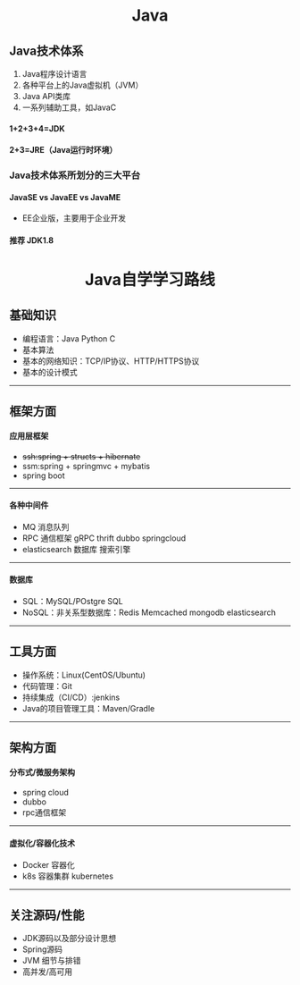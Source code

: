# <center> Java </center>

## Java技术体系

1. Java程序设计语言
2. 各种平台上的Java虚拟机（JVM）
3. Java API类库
4. 一系列辅助工具，如JavaC

#### 1+2+3+4=JDK

#### 2+3=JRE（Java运行时环境）

### Java技术体系所划分的三大平台

#### JavaSE vs JavaEE vs JavaME

- EE企业版，主要用于企业开发

#### 推荐 JDK1.8

# <center> Java自学学习路线 </center>

## 基础知识

- 编程语言：Java Python C
- 基本算法
- 基本的网络知识：TCP/IP协议、HTTP/HTTPS协议
- 基本的设计模式
---

## 框架方面

#### 应用层框架

- ~~ssh:spring + structs + hibernate~~
- ssm:spring + springmvc + mybatis
- spring boot
---

#### 各种中间件

- MQ 消息队列
- RPC 通信框架 gRPC thrift dubbo springcloud
- elasticsearch 数据库 搜索引擎
---

#### 数据库

- SQL：MySQL/POstgre SQL
- NoSQL：非关系型数据库：Redis Memcached mongodb elasticsearch
---

## 工具方面

- 操作系统：Linux(CentOS/Ubuntu)
- 代码管理：Git
- 持续集成（CI/CD）:jenkins
- Java的项目管理工具：Maven/Gradle
---

## 架构方面

#### 分布式/微服务架构

- spring cloud
- dubbo
- rpc通信框架
---

#### 虚拟化/容器化技术

- Docker 容器化
- k8s 容器集群 kubernetes
---

## 关注源码/性能

- JDK源码以及部分设计思想
- Spring源码
- JVM 细节与排错
- 高并发/高可用
